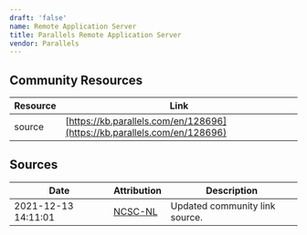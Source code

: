 ```yaml
---
draft: 'false'
name: Remote Application Server
title: Parallels Remote Application Server
vendor: Parallels
---
```



## Community Resources
| Resource | Link |
| --- | --- |
| source | [https://kb.parallels.com/en/128696](https://kb.parallels.com/en/128696) |


## Sources
| Date | Attribution | Description |
| --- | --- | --- |
| 2021-12-13 14:11:01 | [NCSC-NL](https://github.com/NCSC-NL/log4shell/blob/main/software/README.md) | Updated community link source.  |
